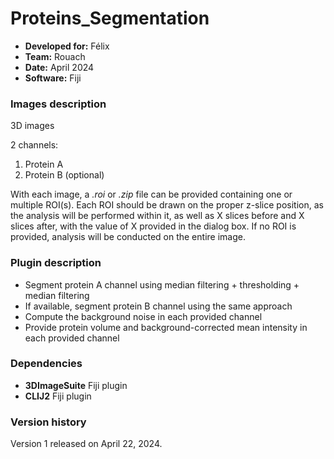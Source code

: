 # Proteins_Segmentation 

* **Developed for:** Félix
* **Team:** Rouach
* **Date:** April 2024
* **Software:** Fiji

### Images description

3D images

2 channels: 
  1. Protein A
  2. Protein B (optional)

With each image, a *.roi* or *.zip* file can be provided containing one or multiple ROI(s). Each ROI should be drawn on the proper z-slice position, as the analysis will be performed within it, as well as X slices before and X slices after, with the value of X provided in the dialog box. If no ROI is provided, analysis will be conducted on the entire image.

### Plugin description

* Segment protein A channel using median filtering + thresholding + median filtering
* If available, segment protein B channel using the same approach
* Compute the background noise in each provided channel
* Provide protein volume and background-corrected mean intensity in each provided channel

### Dependencies

* **3DImageSuite** Fiji plugin
* **CLIJ2** Fiji plugin

### Version history

Version 1 released on April 22, 2024.
